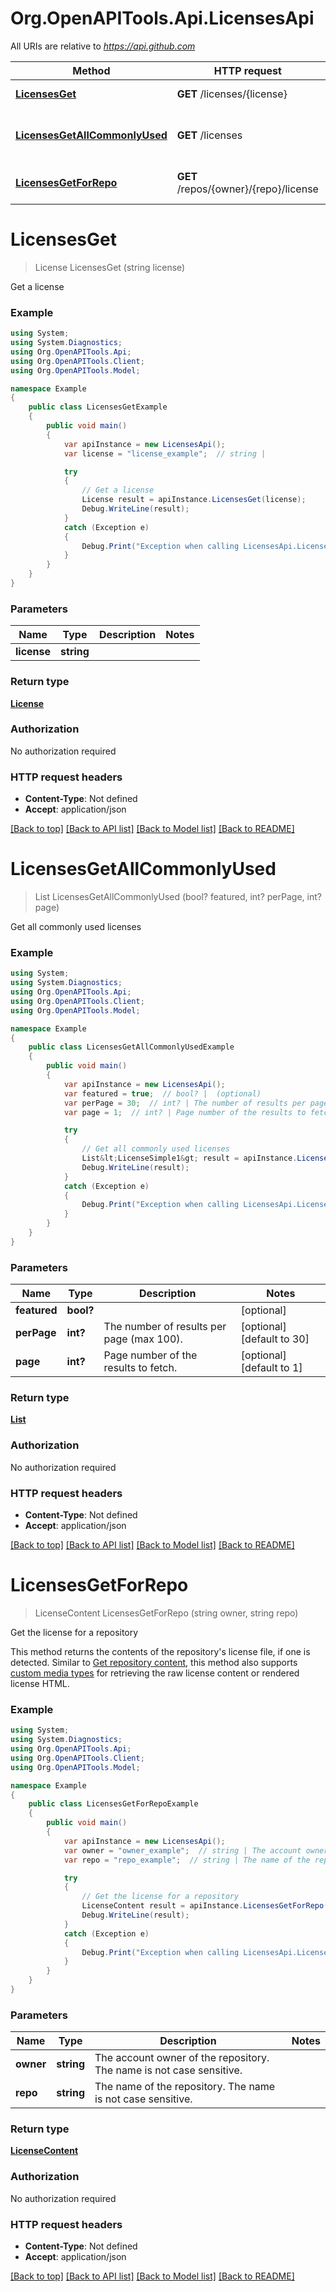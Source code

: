 # Org.OpenAPITools.Api.LicensesApi

All URIs are relative to *https://api.github.com*

Method | HTTP request | Description
------------- | ------------- | -------------
[**LicensesGet**](LicensesApi.md#licensesget) | **GET** /licenses/{license} | Get a license
[**LicensesGetAllCommonlyUsed**](LicensesApi.md#licensesgetallcommonlyused) | **GET** /licenses | Get all commonly used licenses
[**LicensesGetForRepo**](LicensesApi.md#licensesgetforrepo) | **GET** /repos/{owner}/{repo}/license | Get the license for a repository


<a name="licensesget"></a>
# **LicensesGet**
> License LicensesGet (string license)

Get a license



### Example
```csharp
using System;
using System.Diagnostics;
using Org.OpenAPITools.Api;
using Org.OpenAPITools.Client;
using Org.OpenAPITools.Model;

namespace Example
{
    public class LicensesGetExample
    {
        public void main()
        {
            var apiInstance = new LicensesApi();
            var license = "license_example";  // string | 

            try
            {
                // Get a license
                License result = apiInstance.LicensesGet(license);
                Debug.WriteLine(result);
            }
            catch (Exception e)
            {
                Debug.Print("Exception when calling LicensesApi.LicensesGet: " + e.Message );
            }
        }
    }
}
```

### Parameters

Name | Type | Description  | Notes
------------- | ------------- | ------------- | -------------
 **license** | **string**|  | 

### Return type

[**License**](License.md)

### Authorization

No authorization required

### HTTP request headers

 - **Content-Type**: Not defined
 - **Accept**: application/json

[[Back to top]](#) [[Back to API list]](../README.md#documentation-for-api-endpoints) [[Back to Model list]](../README.md#documentation-for-models) [[Back to README]](../README.md)

<a name="licensesgetallcommonlyused"></a>
# **LicensesGetAllCommonlyUsed**
> List<LicenseSimple1> LicensesGetAllCommonlyUsed (bool? featured, int? perPage, int? page)

Get all commonly used licenses



### Example
```csharp
using System;
using System.Diagnostics;
using Org.OpenAPITools.Api;
using Org.OpenAPITools.Client;
using Org.OpenAPITools.Model;

namespace Example
{
    public class LicensesGetAllCommonlyUsedExample
    {
        public void main()
        {
            var apiInstance = new LicensesApi();
            var featured = true;  // bool? |  (optional) 
            var perPage = 30;  // int? | The number of results per page (max 100). (optional)  (default to 30)
            var page = 1;  // int? | Page number of the results to fetch. (optional)  (default to 1)

            try
            {
                // Get all commonly used licenses
                List&lt;LicenseSimple1&gt; result = apiInstance.LicensesGetAllCommonlyUsed(featured, perPage, page);
                Debug.WriteLine(result);
            }
            catch (Exception e)
            {
                Debug.Print("Exception when calling LicensesApi.LicensesGetAllCommonlyUsed: " + e.Message );
            }
        }
    }
}
```

### Parameters

Name | Type | Description  | Notes
------------- | ------------- | ------------- | -------------
 **featured** | **bool?**|  | [optional] 
 **perPage** | **int?**| The number of results per page (max 100). | [optional] [default to 30]
 **page** | **int?**| Page number of the results to fetch. | [optional] [default to 1]

### Return type

[**List<LicenseSimple1>**](LicenseSimple1.md)

### Authorization

No authorization required

### HTTP request headers

 - **Content-Type**: Not defined
 - **Accept**: application/json

[[Back to top]](#) [[Back to API list]](../README.md#documentation-for-api-endpoints) [[Back to Model list]](../README.md#documentation-for-models) [[Back to README]](../README.md)

<a name="licensesgetforrepo"></a>
# **LicensesGetForRepo**
> LicenseContent LicensesGetForRepo (string owner, string repo)

Get the license for a repository

This method returns the contents of the repository's license file, if one is detected.  Similar to [Get repository content](https://docs.github.com/rest/reference/repos#get-repository-content), this method also supports [custom media types](https://docs.github.com/rest/overview/media-types) for retrieving the raw license content or rendered license HTML.

### Example
```csharp
using System;
using System.Diagnostics;
using Org.OpenAPITools.Api;
using Org.OpenAPITools.Client;
using Org.OpenAPITools.Model;

namespace Example
{
    public class LicensesGetForRepoExample
    {
        public void main()
        {
            var apiInstance = new LicensesApi();
            var owner = "owner_example";  // string | The account owner of the repository. The name is not case sensitive.
            var repo = "repo_example";  // string | The name of the repository. The name is not case sensitive.

            try
            {
                // Get the license for a repository
                LicenseContent result = apiInstance.LicensesGetForRepo(owner, repo);
                Debug.WriteLine(result);
            }
            catch (Exception e)
            {
                Debug.Print("Exception when calling LicensesApi.LicensesGetForRepo: " + e.Message );
            }
        }
    }
}
```

### Parameters

Name | Type | Description  | Notes
------------- | ------------- | ------------- | -------------
 **owner** | **string**| The account owner of the repository. The name is not case sensitive. | 
 **repo** | **string**| The name of the repository. The name is not case sensitive. | 

### Return type

[**LicenseContent**](LicenseContent.md)

### Authorization

No authorization required

### HTTP request headers

 - **Content-Type**: Not defined
 - **Accept**: application/json

[[Back to top]](#) [[Back to API list]](../README.md#documentation-for-api-endpoints) [[Back to Model list]](../README.md#documentation-for-models) [[Back to README]](../README.md)

